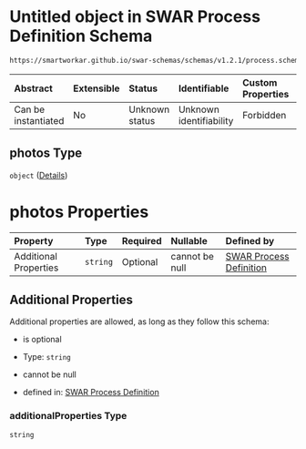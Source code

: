 # Untitled object in SWAR Process Definition Schema

```txt
https://smartworkar.github.io/swar-schemas/schemas/v1.2.1/process.schema.json#/properties/activities/items/properties/instructions/items/properties/implementation/oneOf/2/properties/photos
```



| Abstract            | Extensible | Status         | Identifiable            | Custom Properties | Additional Properties | Access Restrictions | Defined In                                                                 |
| :------------------ | :--------- | :------------- | :---------------------- | :---------------- | :-------------------- | :------------------ | :------------------------------------------------------------------------- |
| Can be instantiated | No         | Unknown status | Unknown identifiability | Forbidden         | Allowed               | none                | [process.schema.json\*](../out/process.schema.json "open original schema") |

## photos Type

`object` ([Details](process-properties-activities-items-properties-instructions-items-properties-implementation-oneof-2-properties-photos.md))

# photos Properties

| Property              | Type     | Required | Nullable       | Defined by                                                                                                                                                                                                                                                                                                                                                                                   |
| :-------------------- | :------- | :------- | :------------- | :------------------------------------------------------------------------------------------------------------------------------------------------------------------------------------------------------------------------------------------------------------------------------------------------------------------------------------------------------------------------------------------- |
| Additional Properties | `string` | Optional | cannot be null | [SWAR Process Definition](process-properties-activities-items-properties-instructions-items-properties-implementation-oneof-2-properties-photos-additionalproperties.md "https://smartworkar.github.io/swar-schemas/schemas/v1.2.1/process.schema.json#/properties/activities/items/properties/instructions/items/properties/implementation/oneOf/2/properties/photos/additionalProperties") |

## Additional Properties

Additional properties are allowed, as long as they follow this schema:



* is optional

* Type: `string`

* cannot be null

* defined in: [SWAR Process Definition](process-properties-activities-items-properties-instructions-items-properties-implementation-oneof-2-properties-photos-additionalproperties.md "https://smartworkar.github.io/swar-schemas/schemas/v1.2.1/process.schema.json#/properties/activities/items/properties/instructions/items/properties/implementation/oneOf/2/properties/photos/additionalProperties")

### additionalProperties Type

`string`
